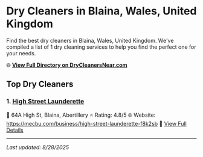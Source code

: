 # Dry Cleaners in Blaina, Wales, United Kingdom

Find the best dry cleaners in Blaina, Wales, United Kingdom. We've compiled a list of 1 dry cleaning services to help you find the perfect one for your needs.

🌐 **[View Full Directory on DryCleanersNear.com](https://drycleanersnear.com/city/United%20Kingdom/Wales/Blaina)**

## Top Dry Cleaners

### 1. [High Street Launderette](https://drycleanersnear.com/dryCleaner/68a52c815ea1ca1ba63a4fcc/high-street-launderette)
📍 64A High St, Blaina, Abertillery
⭐ Rating: 4.8/5
🌐 Website: https://mecbu.com/business/high-street-launderette-f8k2sb
🔗 [View Full Details](https://drycleanersnear.com/dryCleaner/68a52c815ea1ca1ba63a4fcc/high-street-launderette)


---

*Last updated: 8/28/2025*
